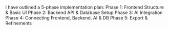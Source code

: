 I have outlined a 5-phase implementation plan:
Phase 1: Frontend Structure & Basic UI
Phase 2: Backend API & Database Setup
Phase 3: AI Integration
Phase 4: Connecting Frontend, Backend, AI & DB
Phase 5: Export & Refinements